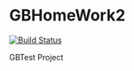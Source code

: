 # GBHomeWork2

[![Build Status](https://travis-ci.org/Sublio/GBHomeWork2.svg?branch=main)](https://travis-ci.org/Sublio/GBHomeWork2)


GBTest Project
